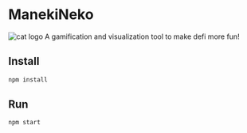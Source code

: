 # ManekiNeko

![cat logo](https://github.com/AishaLin/2023-eth-tokyo-hackathon/blob/main/image.jpg?raw=true)
A gamification and visualization tool to make defi more fun!

## Install

```bash
npm install
```

## Run

```bash
npm start
```
